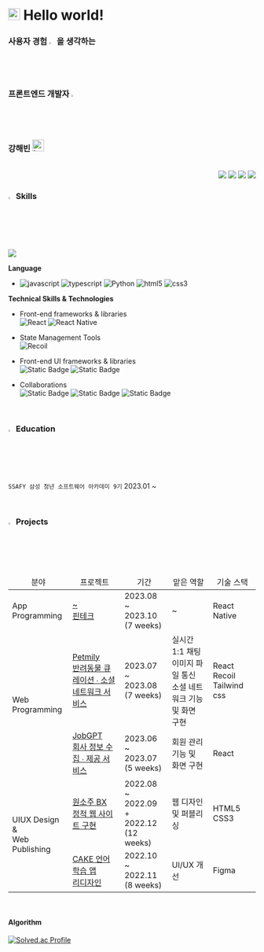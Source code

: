 <!--인사-->
<h1><img src="https://github.com/TheDudeThatCode/TheDudeThatCode/blob/master/Assets/Earth.gif" width="24px">  Hello world!</h1>
<!--소개-->
<h3><b>사용자 경험 <img src="https://raw.githubusercontent.com/Tarikul-Islam-Anik/Animated-Fluent-Emojis/master/Emojis/Hand%20gestures/Backhand%20Index%20Pointing%20Left%20Medium-Light%20Skin%20Tone.png" alt="Backhand Index Pointing Left Medium-Light Skin Tone" width="2.35%" /></b> 을 생각하는 <br>
  <b>  프론트엔드 개발자</b> <img src="https://raw.githubusercontent.com/Tarikul-Islam-Anik/Animated-Fluent-Emojis/master/Emojis/Hand%20gestures/Eyes.png" alt="Eyes" width="2.35%" /> <br>
  강해빈 <img src="https://raw.githubusercontent.com/Tarikul-Islam-Anik/Animated-Fluent-Emojis/master/Emojis/Smilies/Love%20Letter.png" alt="Love Letter" width="24" height="24" /></h3><br>

<!--링크-->
<div align="end">
    <a target="_blank" href="https://velog.io/@kanghaeven"><img src="https://img.shields.io/badge/Velog-20C997.svg?style=for-the-badge&logo=Velog&logoColor=white" /></a>
    <a target="_blank" href="https://jet-magnesium-b5a.notion.site/PORTFOLIO-e0b89103ba144876925dd29155dc700c?pvs=4"><img src="https://img.shields.io/badge/notion-%23000000.svg?&style=for-the-badge&logo=notion&logoColor=white" /></a>
    <a target="_blank" href="mailto:aubrienid@naver.com"><img src="https://img.shields.io/badge/Naver-03C75A.svg?style=for-the-badge&logo=Naver&logoColor=white" /></a>
    <a target="_blank" href="mailto:meerhae@gmail.com"><img src="https://img.shields.io/badge/-Gmail-D14836?style=for-the-badge&logo=Gmail&logoColor=white"></a>  
</div>

<!--기술 스택-->

### <img src="https://raw.githubusercontent.com/Tarikul-Islam-Anik/Animated-Fluent-Emojis/master/Emojis/Hand%20gestures/Mechanical%20Arm.png" alt="Mechanical Arm" width="2.3%" /> Skills

<a href="https://github.com/kanghaeven/github-readme-stats"><img align="center" src="https://github-readme-stats.vercel.app/api/top-langs/?username=kanghaeven&layout=compact&theme=buefy&hide_border=true" /></a>

**Language**<br>

- ![javascript](https://img.shields.io/badge/JavaScript-F7DF1E.svg?style=flat-squaree&logo=javascript&logoColor=black)
  ![typescript](https://img.shields.io/badge/TypeScript-3178C6.svg?style=flat-squaree&logo=typescript&logoColor=white)
  ![Python](https://img.shields.io/badge/python-3670A0?style=flat-squaree&logo=python&logoColor=white)
  ![html5](https://img.shields.io/badge/HTML5-E34F26.svg?style=flat-squaree&logo=html5&logoColor=white)
  ![css3](https://img.shields.io/badge/CSS3-1572B6.svg?style=flat-squaree&logo=css3&logoColor=white)

**Technical Skills & Technologies** <br>

- Front-end frameworks & libraries <br>
  ![React](https://img.shields.io/badge/React-61DAFB.svg?style=flat-squaree&logo=React&logoColor=black)
  ![React Native](https://img.shields.io/badge/React_Native-61DAFB.svg?style=flat-squaree&logo=React&logoColor=black)

- State Management Tools <br>
  ![Recoil](https://img.shields.io/badge/Recoil-3578E5.svg?style=flat-squaree&logo=recoil&logoColor=white)

- Front-end UI frameworks & libraries <br>
  ![Static Badge](https://img.shields.io/badge/tailwindcss-06B6D4?logo=tailwindcss&logoColor=white)
  ![Static Badge](https://img.shields.io/badge/bootstrap-7952B3?logo=bootstrap&logoColor=white)

- Collaborations <br>
  ![Static Badge](https://img.shields.io/badge/figma-F24E1E?logo=figma&logoColor=white)
  ![Static Badge](https://img.shields.io/badge/notion-000000?logo=notion)
  ![Static Badge](https://img.shields.io/badge/jira-0052CC?logo=jira)



<br>

</div>

### <img src="https://raw.githubusercontent.com/Tarikul-Islam-Anik/Animated-Fluent-Emojis/master/Emojis/Hand%20gestures/Writing%20Hand%20Medium-Light%20Skin%20Tone.png" alt="Writing Hand Medium-Light Skin Tone" width="2.3%" /> Education

`SSAFY 삼성 청년 소프트웨어 아카데미 9기` 2023.01 ~

<br>

<!--프로젝트-->

### <img src="https://raw.githubusercontent.com/Tarikul-Islam-Anik/Animated-Fluent-Emojis/master/Emojis/Hand%20gestures/Folded%20Hands%20Medium-Light%20Skin%20Tone.png" alt="Folded Hands Medium-Light Skin Tone" width="2.3%" /> Projects

<table>
   <thead>
     <tr style="text-align: center;">
       <td>분야</td>
       <td>프로젝트</td>
       <td>기간</td>
       <td>맡은 역할</td>
       <td>기술 스택</td>
     </tr>
   </thead>
   <tbody>
     <tr>
       <td rowspan="1">App Programming</td>
       <td><a href="">~<br>핀테크</a></td>
       <td>2023.08 ~ 2023.10 <br>(7 weeks)</td>
       <td>~</td>
       <td>React Native</td>
     </tr>
     <tr>
       <td rowspan="2">Web Programming</td>
       <td><a href="">Petmily<br>반려동물 큐레이션 ∙ 소셜 네트워크 서비스</a></td>
       <td>2023.07 ~ 2023.08 <br>(7 weeks)</td>
       <td>실시간 1:1 채팅 <br>이미지 파일 통신 <br>소셜 네트워크 기능 및 화면 구현</td>
       <td>React Recoil Tailwind css</td>
     </tr>
     <tr>
       <td><a href="https://github.com/JobGPT/JobGPT">JobGPT <br>회사 정보 수집 ∙ 제공 서비스</td>
       <td>2023.06 ~ 2023.07 <br>(5 weeks)</td>
       <td>회원 관리 기능 및 화면 구현</td>
       <td>React</td>
     </tr>
     <tr>
       <td rowspan="2">UIUX Design & <br>Web Publishing</td>
       <td><a href="https://github.com/kanghaeven/WONSOJU_BX">원소주 BX <br>정적 웹 사이트 구현</a></td>
       <td>2022.08 ~ 2022.09 <br>+ 2022.12 (12 weeks)</td>
       <td>웹 디자인 및 퍼블리싱</td>
       <td>HTML5 CSS3</td>
     </tr>
     <tr>
       <td><a href="https://www.behance.net/gallery/158137833/Cake-Redesign-language-learning-social-app">CAKE 언어 학습 앱 <br>리디자인</a></td>
       <td>2022.10 ~ 2022.11 <br>(8 weeks)</td>
       <td>UI/UX 개선</td>
       <td>Figma</td>
     </tr>
  </tbody>
</table>
         
<br>

#### Algorithm

[![Solved.ac Profile](http://mazassumnida.wtf/api/generate_badge?boj=goqls10602)](https://solved.ac/goqls10602/)
